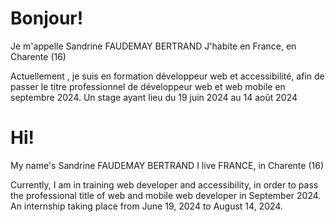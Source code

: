 # Bonjour!
Je m'appelle Sandrine FAUDEMAY BERTRAND 
J'habite en France, en Charente (16)

Actuellement , je suis en formation développeur web et accessibilité, afin de passer le titre professionnel de développeur web et web mobile en septembre 2024. Un stage ayant lieu du 19 juin 2024 au 14 août 2024


# Hi!
My name's Sandrine FAUDEMAY BERTRAND
I live FRANCE, in Charente (16)

Currently, I am in training web developer and accessibility, in order to pass the professional title of web and mobile web developer in September 2024. An internship taking place from June 19, 2024 to August 14, 2024.
